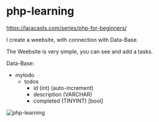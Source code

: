 # php-learning

https://laracasts.com/series/php-for-beginners/

I create a weebsite, with connection with Data-Base.

The Weebsite is very simple, you can see and add a tasks.

Data-Base:
  - mytodo
    - todos
      - id (int) (auto-increment)
      - description (VARCHAR)
      - completed (TINYINT) [bool]

![php-learning](https://user-images.githubusercontent.com/75394884/180094351-e142f4a2-6dbb-4496-9c9b-8ad1b5ff516e.gif)
